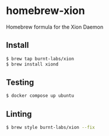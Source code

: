 # homebrew-xion

Homebrew formula for the Xion Daemon

## Install

```bash
$ brew tap burnt-labs/xion
$ brew install xiond
```

## Testing

```bash
$ docker compose up ubuntu
```

## Linting

```bash
$ brew style burnt-labs/xion --fix
```

